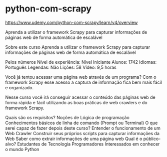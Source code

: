 # python-com-scrapy
https://www.udemy.com/python-com-scrapy/learn/v4/overview

Aprenda a utilizar o framework Scrapy para capturar informações de páginas web de forma automática de escalável

Sobre este curso
Aprenda a utilizar o framework Scrapy para capturar informações de páginas web de forma automática de escalável

Pelos números
Nível de experiência: Nível Iniciante
Alunos: 1742
Idiomas: Português
Legendas: Não
Lições: 58
Vídeo: 9,5 horas

Você já tentou acessar uma página web através de um programa? Com o framework Scrapy esse acesso a captura de informação fica bem mais fácil e organizado.

Nesse curso você irá conseguir acessar o conteúdo das páginas web de forma rápida e fácil utilizando as boas práticas de web crawlers e do framework Scrapy.

Quais são os requisitos?
Noções de Lógica de programação
Conhecimentos básicos de linha de comando (Prompt ou Terminal)
O que serei capaz de fazer depois deste curso?
Entender o funcionamento de um Web Crawler
Construir seus próprios scripts para capturar informações da Web
Saber como extrair informações de uma página web
Qual é o público-alvo?
Estudantes de Tecnologia
Programadores
Interessados em conhecer o mundo Python